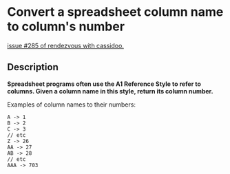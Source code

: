 # Convert a spreadsheet column name to column's number

[issue #285 of rendezvous with cassidoo.](https://buttondown.email/cassidoo/archive/talent-without-working-hard-is-nothing-cristiano/)

## Description

**Spreadsheet programs often use the A1 Reference Style to refer to columns.
Given a column name in this style, return its column number.**

Examples of column names to their numbers:

```plaintext
A -> 1
B -> 2
C -> 3
// etc
Z -> 26
AA -> 27
AB -> 28
// etc
AAA -> 703
```
